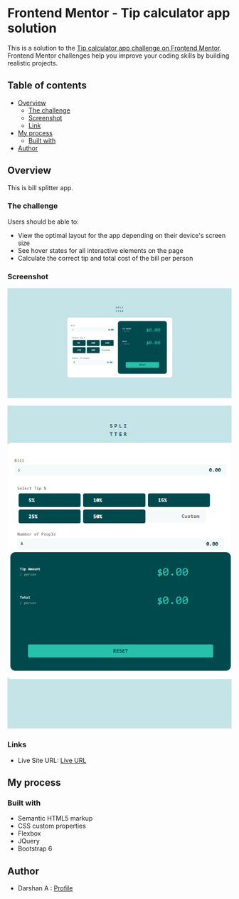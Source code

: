 # Frontend Mentor - Tip calculator app solution

This is a solution to the [Tip calculator app challenge on Frontend Mentor](https://www.frontendmentor.io/challenges/tip-calculator-app-ugJNGbJUX). Frontend Mentor challenges help you improve your coding skills by building realistic projects.

## Table of contents

- [Overview](#overview)
  - [The challenge](#the-challenge)
  - [Screenshot](#screenshot)
  - [Link](#Link)
- [My process](#my-process)
  - [Built with](#built-with)
- [Author](#author)

## Overview

This is bill splitter app.

### The challenge

Users should be able to:

- View the optimal layout for the app depending on their device's screen size
- See hover states for all interactive elements on the page
- Calculate the correct tip and total cost of the bill per person

### Screenshot

![Desktop Version](./images/tipcalculator-desktop-version.PNG)

![Mobile Version](./images/mobile-version.PNG)

### Links

- Live Site URL: [Live URL](https://chiru-darshan.github.io/tip-calculator/)

## My process

### Built with

- Semantic HTML5 markup
- CSS custom properties
- Flexbox
- JQuery
- Bootstrap 6

## Author

- Darshan A : [Profile](https://www.linkedin.com/in/darshan-a-aab346129)
